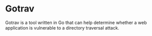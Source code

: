 # Gotrav
Gotrav is a tool written in Go that can help determine whether a web application is vulnerable to a directory traversal attack.
